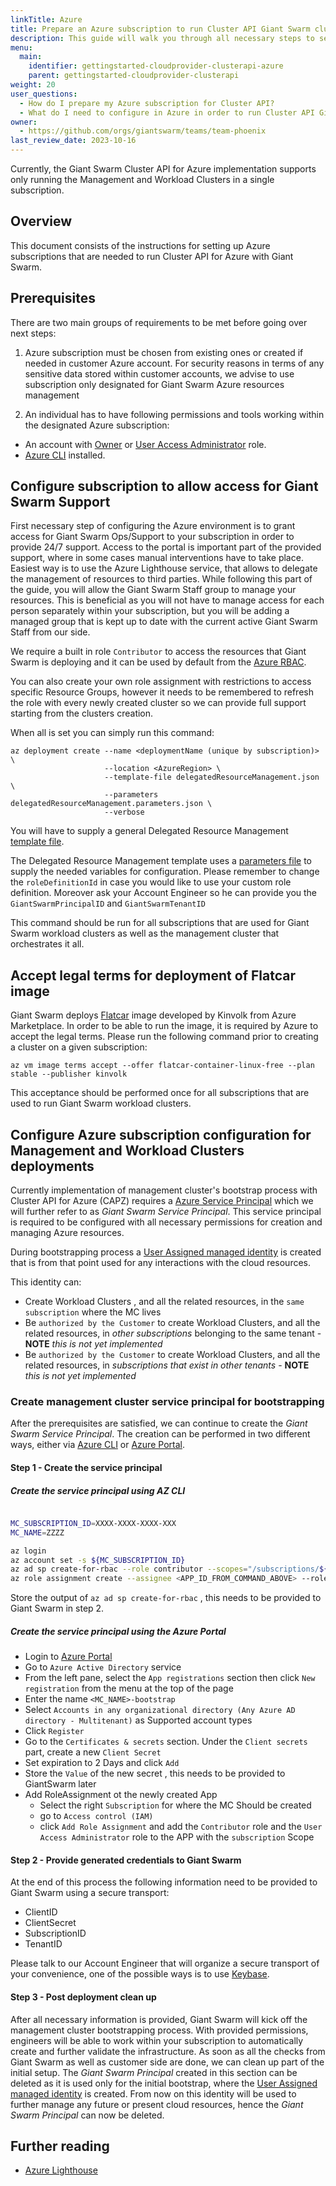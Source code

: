 ```yaml
---
linkTitle: Azure
title: Prepare an Azure subscription to run Cluster API Giant Swarm cluster
description: This guide will walk you through all necessary steps to set up an Azure subscription with appropriate IAM roles for operating Cluster API Giant Swarm clusters.
menu:
  main:
    identifier: gettingstarted-cloudprovider-clusterapi-azure
    parent: gettingstarted-cloudprovider-clusterapi
weight: 20
user_questions:
  - How do I prepare my Azure subscription for Cluster API?
  - What do I need to configure in Azure in order to run Cluster API Giant Swarm clusters?
owner:
  - https://github.com/orgs/giantswarm/teams/team-phoenix
last_review_date: 2023-10-16
---
```


Currently, the Giant Swarm Cluster API for Azure implementation supports only running the Management and Workload Clusters in a single subscription.

## Overview

This document consists of the instructions for setting up Azure subscriptions that are needed to run Cluster API for Azure with Giant Swarm.

## Prerequisites

There are two main groups of requirements to be met before going over next steps:

1. Azure subscription must be chosen from existing ones or created if needed in customer Azure account. For security reasons in terms of any sensitive data stored within customer accounts, we advise to use subscription only designated for Giant Swarm Azure resources management

2. An individual has to have following permissions and tools working within the designated Azure subscription:

* An account with [Owner](https://docs.microsoft.com/en-us/azure/role-based-access-control/built-in-roles#owner) or [User Access Administrator](https://docs.microsoft.com/en-us/azure/role-based-access-control/built-in-roles#user-access-administrator) role.
* [Azure CLI](https://docs.microsoft.com/en-us/cli/azure/install-azure-cli) installed.

## Configure subscription to allow access for Giant Swarm Support

First necessary step of configuring the Azure environment is to grant access for Giant Swarm Ops/Support to your subscription in order to provide 24/7 support. Access to the portal is important part of the provided support, where in some cases manual interventions have to take place.
Easiest way is to use the Azure Lighthouse service, that allows to delegate the management of resources to third parties. While following this part of the guide, you will allow the Giant Swarm Staff group to manage your resources. This is beneficial as you will not have to manage access for each person separately within your subscription, but you will be adding a managed group that is kept up to date with the current active Giant Swarm Staff from our side.

We require a built in role `Contributor` to access the resources that Giant Swarm is deploying and it can be used by default from the [Azure RBAC](https://docs.microsoft.com/en-us/azure/role-based-access-control/built-in-roles).

You can also create your own role assignment with restrictions to access specific Resource Groups, however it needs to be remembered to refresh the role with every newly created cluster so we can provide full support starting from the clusters creation.

When all is set you can simply run this command:

```nohighlight
az deployment create --name <deploymentName (unique by subscription)> \
                     --location <AzureRegion> \
                     --template-file delegatedResourceManagement.json \
                     --parameters delegatedResourceManagement.parameters.json \
                     --verbose
```

You will have to supply a general Delegated Resource Management [template file](https://raw.githubusercontent.com/giantswarm/azure-operator/master/docs/delegatedResourceManagement.json).

The Delegated Resource Management template uses a [parameters file](https://raw.githubusercontent.com/giantswarm/azure-operator/master/docs/delegatedResourceManagement.parameters.json) to supply the needed variables for configuration.
Please remember to change the `roleDefinitionId` in case you would like to use your custom role definition. Moreover ask your Account Engineer so he can provide you the `GiantSwarmPrincipalID` and `GiantSwarmTenantID`

This command should be run for all subscriptions that are used for Giant Swarm workload clusters as well as the management cluster that orchestrates it all.  

## Accept legal terms for deployment of Flatcar image

Giant Swarm deploys [Flatcar](https://www.flatcar-linux.org/) image developed by Kinvolk from Azure Marketplace. In order to be able to run the image, it is required by Azure to accept the legal terms.
Please run the following command prior to creating a cluster on a given subscription:

```nohighlight
az vm image terms accept --offer flatcar-container-linux-free --plan stable --publisher kinvolk
```

This acceptance should be performed once for all subscriptions that are used to run Giant Swarm workload clusters.

## Configure Azure subscription configuration for Management and Workload Clusters deployments

Currently implementation of management cluster's bootstrap process with Cluster API for Azure (CAPZ) requires a [Azure Service Principal](https://learn.microsoft.com/en-us/azure/active-directory/develop/app-objects-and-service-principals?tabs=browser#service-principal-object) which we will further refer to as _Giant Swarm Service Principal_. This service principal is required to be configured with all necessary permissions for creation and managing Azure resources.

During bootstrapping process a [User Assigned managed identity](https://learn.microsoft.com/en-us/azure/active-directory/managed-identities-azure-resources/how-manage-user-assigned-managed-identities?pivots=identity-mi-methods-azp) is created that is from that point used for any interactions with the cloud resources.  

This identity can:

* Create Workload Clusters , and all the related resources, in the `same subscription` where the MC lives
* Be `authorized by the Customer` to create Workload Clusters, and all the related resources, in _other subscriptions_ belonging to the same tenant - **NOTE** _this is not yet implemented_
* Be `authorized by the Customer` to create Workload Clusters, and all the related resources, in _subscriptions that exist in other tenants_ - **NOTE** _this is not yet implemented_

### Create management cluster service principal for bootstrapping

After the prerequisites are satisfied, we can continue to create the _Giant Swarm Service Principal_. The creation can be performed in two different ways, either via [Azure CLI](#create-the-service-principal-using-az-cli) or [Azure Portal](#create-the-service-principal-using-the-azure-portal).

#### Step 1 - Create the service principal

##### Create the service principal using AZ CLI

```bash

MC_SUBSCRIPTION_ID=XXXX-XXXX-XXXX-XXX
MC_NAME=ZZZZ

az login
az account set -s ${MC_SUBSCRIPTION_ID}
az ad sp create-for-rbac --role contributor --scopes="/subscriptions/${MC_SUBSCRIPTION_ID}" --display-name "${MC_NAME}-bootstrap"
az role assignment create --assignee <APP_ID_FROM_COMMAND_ABOVE> --role "User Access Administrator" --scope "/subscriptions/${MC_SUBSCRIPTION_ID}"
```

Store the output of `az ad sp create-for-rbac` , this needs to be provided to Giant Swarm in step 2.

##### Create the service principal using the Azure Portal

* Login to [Azure Portal](https://portal.azure.com/)
* Go to `Azure Active Directory` service
* From the left pane, select the `App registrations` section then click `New registration` from the menu at the top of the page
* Enter the name `<MC_NAME>-bootstrap`
* Select `Accounts in any organizational directory (Any Azure AD directory - Multitenant)` as Supported account types
* Click `Register`
* Go to the `Certificates & secrets` section. Under the `Client secrets` part, create a new `Client Secret`
* Set expiration to 2 Days and click `Add`
* Store the `Value` of the new secret , this needs to be provided to GiantSwarm later
* Add RoleAssignment ot the newly created App
    * Select the right `Subscription` for where the MC Should be created
    * go to `Access control (IAM)`
    * click `Add Role Assignment` and add the `Contributor` role and the `User Access Administrator` role to the APP with the `subscription` Scope

#### Step 2 - Provide generated credentials to Giant Swarm

At the end of this process the following information need to be provided to Giant Swarm using a secure transport:

* ClientID
* ClientSecret
* SubscriptionID
* TenantID

Please talk to our Account Engineer that will organize a secure transport of your convenience, one of the possible ways is to use [Keybase](https://keybase.io/).

#### Step 3 - Post deployment clean up

After all necessary information is provided, Giant Swarm will kick off the management cluster bootstrapping process. With provided permissions, engineers will be able to work within your subscription to automatically create and further validate the infrastructure.
As soon as all the checks from Giant Swarm as well as customer side are done, we can clean up part of the initial setup. The _Giant Swarm Principal_ created in this section can be deleted as it is used only for the initial bootstrap, where the [User Assigned managed identity](https://learn.microsoft.com/en-us/azure/active-directory/managed-identities-azure-resources/how-manage-user-assigned-managed-identities?pivots=identity-mi-methods-azp) is created.
From now on this identity will be used to further manage any future or present cloud resources, hence the _Giant Swarm Principal_ can now be deleted.

## Further reading

* [Azure Lighthouse](https://docs.microsoft.com/en-us/azure/lighthouse/how-to/onboard-customer)
